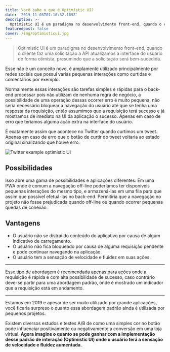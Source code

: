 ```yaml
---
title: Você sabe o que é Optimistic UI?
date: '2019-11-03T01:10:32.169Z'
description: >-
  Optimistic UI é um paradigma no desenvolvimento front-end, quando o cliente faz uma solicitação a API atualizamos a interface do usuário de forma otimista, presumindo que a solicitaçào será bem-sucedida.
featuredpost: false
cover: /img/optimisticui.jpg
---
```


> Optimistic UI é um paradigma no desenvolvimento front-end, quando o cliente faz uma solicitação a API atualizamos a interface do usuário de forma otimista, presumindo que a solicitaçào será bem-sucedida.

Esse não é um conceito novo, é amplamente utilizado principalmente por redes sociais que possui varias pequenas interações como curtidas e comentários por exemplo.

Normalmente essas interações são tarefas simples e rápidas para o back-end processar pois não utilizam de nenhuma regra de negócio, a possibilidade de uma operação dessas ocorrer erro é muito pequena, não seria necessário bloquear a navegação do usuário até que se tenha uma resposta da requisição, então assumimos que a requisição terá sucesso e já mostramos de imediato na UI da aplicação o sucesso. Apenas em caso de erro que teríamos alguma ação extra na interface do usuário.

É exatamente assim que acontece no Twitter quando curtimos um tweet. Apenas em caso de erro que o botão de curtir do tweet voltaria ao estado original sinalizando que houve erro.

![Twitter example optimistic UI](/img/optimisticui.gif)

## Possibilidades

Isso abre uma gama de possibilidades e aplicações diferentes. Em uma PWA onde é comum a navegação off-line poderíamos ter disponíveis pequenas interações do mesmo tipo, e armazená-las em uma fila para que assim que possível efetuá-las no back-end. Permitiria que a navegação no projeto não fosse prejudicada quando off-line ou quando ocorrer pequenas quedas de conexão. 

## Vantagens

- O usuário não se distrai do conteúdo do aplicativo por causa de algum indicativo de carregamento. 
- O usuário não fica bloqueado por causa de alguma requisição pendente e pode continuar navegando na aplicação. 
- O usuário tem a sensação de velocidade e fluidez em suas ações. 

--- 

Esse tipo de abordagem é recomendada apenas para ações onde a requisição é rápida e com alta possibilidade de sucesso, caso contrário deve-se partir para uma abordagem padrão, onde é mostrado um indicador que a requisição está em andamento. 

--- 

Estamos em 2019 e apesar de ser muito utilizado por grande aplicações, você ficaria surpreso o quanto essa abordagem padrão ainda é utilizada por pequenos projetos. 

Existem diversos estudos e testes A/B de como uma simples cor no botão pode influenciar positivamente ou negativamente a conversão em uma loja virtual. **Agora imagine o quanto se pode ganhar com a implementação desse padrão de interação (Optimistic UI) onde o usuário terá a sensação de velocidade e fluidez aumentada.** 


<!-- 




Todo mundo já está cansado de saber das vantagens que frameworks como Bootstrap e Materialize trazem para o desenvolvimento, mas realmente precisamos deles nos dias de hoje? 

Quem me conhece um pouco que seja sabe do meu posicionamento contrário em relação ao uso do Bootstrap. Acredito que ele traz mais desvantagens do que vantagens em “determinadas” aplicações, então vamos direto ao ponto. 

No artigo vou usar como exemplo o Bootstrap por ser mais popular mas os mesmos argumentos se aplica a basicamente todos os frameworks.

## Não traga código que você não precisa

A experiência de trabalhar em um e-commerce grande me trouxe algumas preocupações que antes eu não tinha tanto trabalhando com aplicações pequenas ou de back-office, a principal é que "Cada kb vale", o usuário pode estar acessando a aplicação de um lugar remoto, em uma conexão que talvez nem seja 3G por 'n' motivos. E tudo isso impacta diretamente no negócio.

Quando você importa o Bootstrap você está trazendo centenas de classes CSS que você desconhece que possivelmente não utilizará na sua aplicação. Temos uma ferramenta no Google Chrome que nos ajuda a saber quais são essas classes e qual a porcentagem do código está de fato sendo usado.

Abra o **Developer Tools** e depois dê o comando `cmd + shift + p`, irá abrir um campo de busca, procure por **Show Coverage** e depois clique no botão para recarregar a página para ver as estatísticas.

![Show Coverage](/img/ezgif-2-c139cc6ebfd4.gif)

As barras vermelhas representam a parte do código não utilizado pela pagina e as verdes as que são. Essas classes podem estar sendo utilizadas em outras páginas mas não haveria a necessidade de traze-las num primeiro carregamento considerando a possibilidade do usuário nem acessar as respectivas páginas que as utilizam. 

A própria documentação do Bootstrap faz download na página inicial de 150 Kb de CSS não utilizado por ela.

Com a ascensão dos frameworks javascript tornou-se um pouco menos comum escrever classes CSS globais e mais CSS dentro do contexto do próprio componente evitando esse tipo de problema.

## Coisas boas de um framework UI, porém...

O Bootstrap não é de todo mal na minha opinião, ele se encaixa muito bem em aplicações pequenas, principalmente as de back-office onde geralmente são utilizados bastante formulários, alertas e botões. Nessas aplicações geralmente a UI não é uma prioridade e sim a regra de negócio.

O **Grid System** do Bootstrap caiu nas graças do povo, afinal ele é bem simples de se entender, então para quem não tem muita afinidade com as propriedades CSS é uma mão na roda. Porém ele possui certas limitações.

Falarei dele por ser um dos principais argumentos como ponto positivo quando falamos em não utilizar o Bootstrap em alguma aplicação.

```html{5,10}
<div class="container">
  <div class="row">
    <div class="col col-lg-4 col-md-6 col-sm-12">elemento 1</div>
    <div class="col col-lg-8 col-md-6 col-sm-12">elemento 2</div>
      
  </div>
  <div class="row">
    <div class="col col-lg-4 col-md-4 col-sm-12">elemento 3</div>
    <div class="col col-lg-4 col-md-4 col-sm-12">elemento 4</div>
    <div class="col col-lg-4 col-md-4 col-sm-12">elemento 5</div>
    <div class="col col-lg-4 col-md-4 col-sm-12">elemento 6</div>
  </div>
</div>
```

Imagine a estrutura HTML acima, pessoalmente acho bem ruim a nomenclatura de classes do Bootstrap e a necessidade de criar um elemento de linha para agrupar as colunas. 

Digamos que você precise mover o **elemento 5** que está na "*linha 2*" para a "*linha 1*", como você faria isso? O Bootstrap infelizmente não te permite isso, a única forma de fazer isso seria utilizando javascript o que não seria uma solução elegante, a outra e recomendada por mim seria não utilizar Bootstrap para criar suas grids e optar por uma solução nativa que o próprio CSS nos dá.

### CSS Grid

![CSS Grid](/img/cssgrid.png)

Hoje em dia já temos soluções nativas no próprio CSS para trabalhar com grids, **CSS Grid** com ele podemos manipular elementos em uma grid em qualquer direção, seja horizontalmente como verticalmente. 

Seu HTML agora fica bem mais limpo e sem a necessidade de adicionar varias classes aos seus elementos, todas essas regras ficam em seus arquivos .css e não no HTML.

```html
<div class="grid">
  <div class="grid__header">header</div>
  <div class="grid__menu">menu</div>
  <div class="grid__main">main</div>
  <div class="grid__footer">footer</div>
</div>
```

Tentar explicar de forma breve nesse artigo como funciona CSS Grid é quase impossível então irrei compartilhar [esse artigo do CSS-Tricks (A Complete Guide to Grid)](https://css-tricks.com/snippets/css/complete-guide-grid/), nele eles falam absolutamente tudo dessa propriedade. Recomendo fortemente que deem uma olhada.

Hoje o único problema dessa propriedade que me vem a cabeça é a compatibilidade com navegadores muito antigos. Então caso isso seja uma necessidade para o negocio **Flex** talvez seja uma boa solução.

### Flex

![Flexbox](/img/flexbox-css.png)

O Flex foi adotado na versão 4 do Bootstrap, de forma resumida ele é usado para alinhar e redimensionar elementos horizontalmente. Não necessariamente você precisa importar um framework para utilizar deste recurso, ele possui uma sintaxe simples de ser entendida e aplicada, deixo aqui também [esse link em português de um guia completo para flexbox](https://origamid.com/projetos/flexbox-guia-completo/).

## Apreenda CSS, não Bootstrap

Uma pergunta sempre muito frequente em qualquer comunidade é "Qual tecnologias devo apreender primeiro?", a resposta para isso é: **o básico**. 

Se você quer ser um desenvolvedor front-end, trabalhar com web, você tem que entender coisas como HTML, CSS e Javascript funcionam, Bootstrap, React e Vue.js por exemplo são apenas ferramentas que utilizam dessas tecnologias, elas não existiam até alguns anos atrás e podem ou não morrer com o tempo. 

Mesmo que opte por utilizar um framework UI, um conhecimento sólido em CSS pode te abrir diversas possibilidades com o framework, que te permite sair da "mesmice" e dos padrões impostos por ele. Em algumas ocasiões ele é a melhor alternativa, mas nunca a solução para todos os problemas. 

Nesse artigo poderíamos nos estender por diversos tópicos como produtividade, como utilizar SASS para criar helpers e mixins, mas isso fica para um próximo artigo focado só nisso.

## Conclusão

Claro que tudo isso é minha opinião, existe inúmeras possibilidades, como importar apenas algumas coisas do Bootstrap, como suas grids ou formulários, diminuindo o tamanho do arquivo importado. Sinta-se livre para comentar abaixo o que você acha sobre o assunto, o objetivo desse artigo é fomentar a discussão em torno do assunto. -->